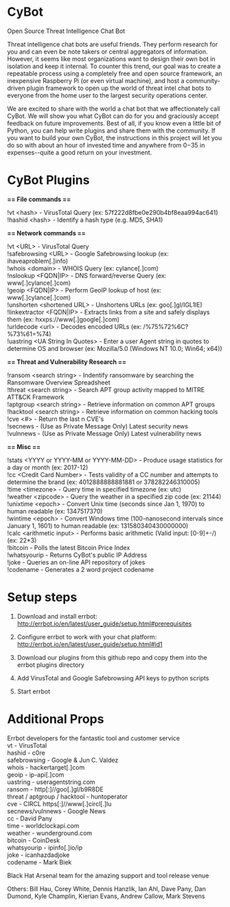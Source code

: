 # CyBot
Open Source Threat Intelligence Chat Bot

Threat intelligence chat bots are useful friends. They perform research for you and can even be note takers or central aggregators of information. However, it seems like most organizations want to design their own bot in isolation and keep it internal. To counter this trend, our goal was to create a repeatable process using a completely free and open source framework, an inexpensive Raspberry Pi (or even virtual machine), and host a community-driven plugin framework to open up the world of threat intel chat bots to everyone from the home user to the largest security operations center.

We are excited to share with the world a chat bot that we affectionately call CyBot. We will show you what CyBot can do for you and graciously accept feedback on future improvements. Best of all, if you know even a little bit of Python, you can help write plugins and share them with the community. If you want to build your own CyBot, the instructions in this project will let you do so with about an hour of invested time and anywhere from $0-$35 in expenses--quite a good return on your investment.


# CyBot Plugins

 **== File commands ==**

 !vt \<hash> - VirusTotal Query (ex: 57f222d8fbe0e290b4bf8eaa994ac641)  
 !hashid \<hash> - Identify a hash type (e.g. MD5, SHA1)  

 **== Network commands ==**

 !vt \<URL> - VirusTotal Query  
 !safebrowsing \<URL> - Google Safebrowsing lookup (ex:  ihaveaproblem[.]info)  
 !whois \<domain> - WHOIS Query (ex: cylance[.]com)   
 !nslookup \<FQDN|IP> - DNS forward/reverse Query (ex: www[.]cylance[.]com)  
 !geoip \<FQDN|IP> - Perform GeoIP lookup of host (ex: www[.]cylance[.]com)  
 !unshorten \<shortened URL> - Unshortens URLs (ex: goo[.]gl/IGL1lE)  
 !linkextractor \<FQDN|IP> - Extracts links from a site and safely displays them (ex: hxxps://www[.]google[.]com)  
 !urldecode \<url> - Decodes encoded URLs (ex: /%75%72%6C?%73%61=%74)  
 !uastring \<UA String In Quotes> - Enter a user Agent string in quotes to determine OS and browser (ex: Mozilla/5.0 (Windows NT 10.0; Win64; x64))  

**== Threat and Vulnerability Research ==**

 !ransom \<search string> - Indentify ransomware by searching the Ransomware Overview Spreadsheet  
 !threat \<search string> - Search APT group activity mapped to MITRE ATT&CK Framework  
 !aptgroup \<search string> - Retrieve information on common APT groups  
 !hacktool \<search string> - Retrieve information on common hacking tools  
 !cve \<#> - Return the last n CVE's  
 !secnews - (Use as Private Message Only) Latest security news  
 !vulnnews - (Use as Private Message Only) Latest vulnerability news  

 **== Misc ==**

 !stats \<YYYY or YYYY-MM or YYYY-MM-DD> - Produce usage statistics for a day or month (ex: 2017-12)  
 !cc \<Credit Card Number> - Tests validity of a CC number and attempts to determine the brand (ex: 4012888888881881 or 378282246310005)   
 !time \<timezone> - Query time in specified timezone (ex: utc)  
 !weather \<zipcode> - Query the weather in a specified zip code (ex: 21144)  
 !unixtime \<epoch> - Convert Unix time (seconds since Jan 1, 1970) to human readable (ex: 1347517370)  
 !wintime \<epoch> - Convert Windows time (100-nanosecond intervals since January 1, 1601) to human readable (ex: 131580340430000000)  
 !calc \<arithmetic input> - Performs basic arithmetic (Valid input: [0-9]+-/)  (ex: 22*3)  
 !bitcoin - Polls the latest Bitcoin Price Index  
 !whatsyourip - Returns CyBot's public IP Address  
 !joke - Queries an on-line API repository of jokes  
 !codename - Generates a 2 word project codename  


# Setup steps
1)  Download and install errbot:  http://errbot.io/en/latest/user_guide/setup.html#prerequisites

2)  Configure errbot to work with your chat platform:  http://errbot.io/en/latest/user_guide/setup.html#id1

3)  Download our plugins from this github repo and copy them into the errbot plugins directory

4)  Add VirusTotal and Google Safebrowsing API keys to python scripts

5)  Start errbot


# Additional Props
Errbot developers for the fantastic tool and customer service  
vt - VirusTotal  
hashid  - c0re  
safebrowsing - Google & Jun C. Valdez  
whois - hackertarget[.]com  
geoip - ip-api[.]com  
uastring - useragentstring.com  
ransom - http[:]//goo[.]gl/b9R8DE  
threat / aptgroup / hacktool - huntoperator  
cve - CIRCL https[:]//www[.]circl[.]lu  
secnews/vulnnews - Google News  
cc - David Pany  
time - worldclockapi.com  
weather - wunderground.com  
bitcoin - CoinDesk  
whatsyourip - ipinfo[.]io/ip  
joke - icanhazdadjoke  
codename - Mark Biek  

Black Hat Arsenal team for the amazing support and tool release venue

Others:  Bill Hau, Corey White, Dennis Hanzlik, Ian Ahl, Dave Pany, Dan Dumond, Kyle Champlin, Kierian Evans, Andrew Callow, Mark Stevens
